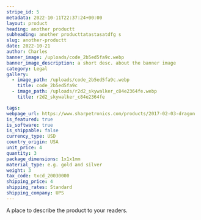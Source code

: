 ```yaml
---
stripe_id: 5
metadata: 2022-10-11T22:37:24+00:00
layout: product
heading: another productt
subheading: another producttatastasatdfg s
slug: another-productt
date: 2022-10-21
author: Charles
banner_image: /uploads/code_2b5ed5fa9c.webp
banner_image_description: a short desc. about the banner image
category: Legal
gallery: 
  - image_path: /uploads/code_2b5ed5fa9c.webp 
    title: code_2b5ed5fa9c 
  - image_path: /uploads/r2d2_skywalker_c84e2364fe.webp 
    title: r2d2_skywalker_c84e2364fe 

tags: 
webpage_url: https://www.sharpetronics.com/products/2017-02-03-dragon
is_featured: true
is_software: true
is_shippable: false
currency_type: USD
country_origin: USA
unit_price: 4
quantity: 3
package_dimensions: 1x1x1mm
material_type: e.g. gold and silver
weight: 3
tax_code: txcd_20030000
shipping_price: 4
shipping_rates: Standard
shipping_company: UPS
---
```

A place to describe the product to your readers.
